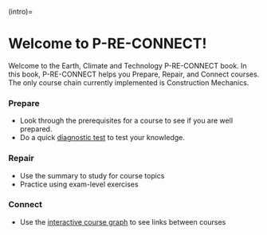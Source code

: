 (intro)=
# Welcome to P-RE-CONNECT!

Welcome to the Earth, Climate and Technology P-RE-CONNECT book. In this book, P-RE-CONNECT helps you Prepare, Repair, and Connect courses. The only course chain currently implemented is Construction Mechanics. 

### Prepare
- Look through the prerequisites for a course to see if you are well prepared.
- Do a quick [diagnostic test](/diagnostic_tests.md) to test your knowledge.

### Repair
- Use the summary to study for course topics
- Practice using exam-level exercises

### Connect
- Use the [interactive course graph](/course_map.md) to see links between courses